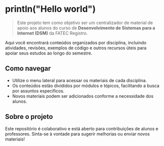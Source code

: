 # println("Hello world")

> Este projeto tem como objetivo ser um centralizador de material de apoio aos alunos do curso de **Desenvolvimento de Sistemas para a Internet (DSM)** da FATEC Registro.

Aqui você encontrará conteúdos organizados por disciplina, incluindo atividades, revisões, exemplos de código e outros recursos úteis para apoiar seus estudos ao longo do semestre.

## Como navegar
- Utilize o menu lateral para acessar os materiais de cada disciplina.
- Os conteúdos estão divididos por módulos e tópicos, facilitando a busca por assuntos específicos.
- Novos materiais podem ser adicionados conforme a necessidade dos alunos.

## Sobre o projeto
Este repositório é colaborativo e está aberto para contribuições de alunos e professores. Sinta-se à vontade para sugerir melhorias ou enviar novos materiais!

